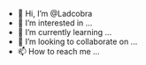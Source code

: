 - 👋 Hi, I’m @Ladcobra
- 👀 I’m interested in ...
- 🌱 I’m currently learning ...
- 💞️ I’m looking to collaborate on ...
- 📫 How to reach me ...

<!---
Ladcobra/Ladcobra is a ✨ special ✨ repository because its `README.md` (this file) appears on your GitHub profile.
You can click the Preview link to take a look at your changes.
--->

